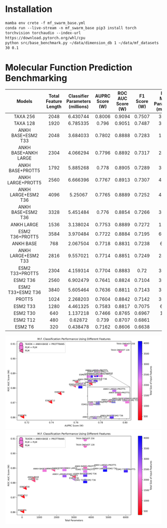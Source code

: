 
# Installation
```
mamba env crete -f mf_swarm_base.yml
conda run --live-stream -n mf_swarm_base pip3 install torch torchvision torchaudio --index-url https://download.pytorch.org/whl/cpu
python src/base_benchmark.py ~/data/dimension_db 1 ~/data/mf_datasets 30 0.1
```

# Molecular Function Prediction Benchmarking

|      **Models**      | **Total Feature Length** | **Classifier Parameters (millions)** | **AUPRC Score (W)** | **ROC AUC Score (W)** | **F1 Score (W)** | **Input Model Parameters (millions)** |
|:--------------------:|:------------------------:|:-------------------------:|:-------------------:|:---------------------:|:----------------:|:--------------------------:|
|       TAXA 256       | 2048                     | 6.430744                  | 0.8006              | 0.9094                | 0.7507           | 3650.0                     |
|       TAXA 128       | 1920                     | 6.785335                  | 0.796               | 0.9051                | 0.7487           | 3650.0                     |
|  ANKH BASE+ESM2 T33  | 2048                     | 3.684033                  | 0.7802              | 0.8888                | 0.7283           | 1300.0                     |
| ANKH BASE+ANKH LARGE | 2304                     | 4.066294                  | 0.7796              | 0.8892                | 0.7317           | 2450.0                     |
|   ANKH BASE+PROTT5   | 1792                     | 5.885268                  | 0.778               | 0.8905                | 0.7289           | 3650.0                     |
|   ANKH LARGE+PROTT5  | 2560                     | 6.666396                  | 0.7767              | 0.8913                | 0.7307           | 4800.0                     |
|  ANKH LARGE+ESM2 T36 | 4096                     | 5.25067                   | 0.7765              | 0.8889                | 0.7252           | 4800.0                     |
|  ANKH BASE+ESM2 T36  | 3328                     | 5.451484                  | 0.776               | 0.8854                | 0.7266           | 3650.0                     |
|      ANKH LARGE      | 1536                     | 3.138024                  | 0.7753              | 0.8889                | 0.7272           | 1800.0                     |
|    ESM2 T36+PROTT5   | 3584                     | 3.970484                  | 0.7722              | 0.8884                | 0.7195           | 6000.0                     |
|       ANKH BASE      | 768                      | 2.067504                  | 0.7718              | 0.8831                | 0.7238           | 650.0                      |
|  ANKH LARGE+ESM2 T33 | 2816                     | 9.557021                  | 0.7714              | 0.8851                | 0.7249           | 2450.0                     |
|    ESM2 T33+PROTT5   | 2304                     | 4.159314                  | 0.7704              | 0.8883                | 0.72             | 3650.0                     |
|       ESM2 T36       | 2560                     | 6.902479                  | 0.7641              | 0.8824                | 0.7104           | 3000.0                     |
|   ESM2 T33+ESM2 T36  | 3840                     | 5.605464                  | 0.7636              | 0.8811                | 0.7143           | 3650.0                     |
|        PROTT5        | 1024                     | 2.268203                  | 0.7604              | 0.8842                | 0.7142           | 3000.0                     |
|       ESM2 T33       | 1280                     | 4.461325                  | 0.7583              | 0.8817                | 0.7075           | 650.0                      |
|       ESM2 T30       | 640                      | 1.137218                  | 0.7466              | 0.8765                | 0.6967           | 150.0                      |
|       ESM2 T12       | 480                      | 0.62872                   | 0.739               | 0.8707                | 0.6861           | 35.0                       |
|        ESM2 T6       | 320                      | 0.438478                  | 0.7162              | 0.8606                | 0.6638           | 8.0                        |

![ROC AUC x AUPRC](img/model_performance-AUPRC%20Score%20(W)_ROC%20AUC%20Score%20(W).png)
![Total Parameters x AUPRC](img/model_performance-Total%20Parameters_ROC%20AUC%20Score%20(W).png)
